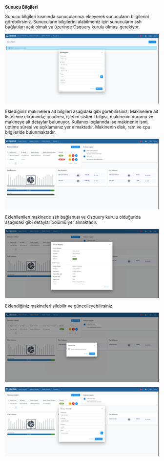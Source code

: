 **Sunucu Bilgileri**

Sunucu bilgileri kısmında sunucularınızı ekleyerek sunucuların bilgilerini görebilirsiniz. Sunucuların bilgilerini alabilmeniz için sunucuların ssh bağlatıları açık olmalı ve üzerinde Osquery kurulu olması gerekiyor.

[![Sunucu Bilgileri](../images/serverInformations/serverInformationAccess.png)](../images/serverInformations/serverInformationAccess.png)

Eklediğiniz makinelere ait bilgileri aşağıdaki gibi görebilirsiniz. Makinelere ait
listeleme ekranında; ip adresi, işletim sistemi bilgisi, makinenin durumu ve makineye ait detaylar bulunuyor. Kullanıcı loglarında ise makinenin ismi, uptime süresi ve açıklamanız yer almaktadır. Makinenin disk, ram ve cpu bilgileride bulunmaktadır.

[![Sunucu Bilgileri List](../images/serverInformations/serverInformationsList.png)](../images/serverInformations/serverInformationsList.png)

Eklenilenilen makinede ssh bağlantısı ve Osquery kurulu olduğunda aşağıdaki gibi detaylar bölümü yer almaktadır.

[![Sunucu Bilgileri Detail](../images/serverInformations/serverInformationDetail.png)](../images/serverInformations/serverInformationDetail.png)

Eklendiğiniz makineleri silebilir ve güncelleyebilirsiniz.

[![Sunucu Bilgileri Delete](../images/serverInformations/serverInformationDelete.png)](../images/serverInformations/serverInformationDelete.png)

[![Sunucu Bilgileri Update](../images/serverInformations/serverInformationUpdate.png)](../images/serverInformations/serverInformationUpdate.png)